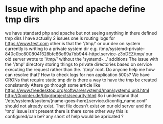 
# Issue with php and apache define tmp dirs

we have standard php and apache but not seeing anything in there defined tmp dirs
I have actually 2 issues one is routing logs for https://www.test.com
other is that the '/tmp/' or our dev on system currently is writing to a private system dir
e.g. /tmp/systemd-private-840c0bc8008041628bfc86e69a7bb944-httpd.service-z3oDEZ/tmp/
our old server wrote to '/tmp/' without the 'systemd-...' additions
The issue with the '/tmp' directory storing things to private directories based on service executing the request rather than the. '/tmp' root. Do anyone help me how can resolve that?
How to check logs for non application 500s?
We have CRONs that require static tmp dir is there a way to have the tmp be created consistently
Aftere go through some article like
https://www.freedesktop.org/software/systemd/man/systemd.unit.html
http://0pointer.de/blog/projects/security.html
So i understand that '/etc/systemd/system/[name-goes-here].service.d/config_name.conf' should not already exist.
That file doesn't exist on our old server and the 'tmp' issue isn't present there is there some other way this is configured/can be?
any short of help would be apricated ?

        